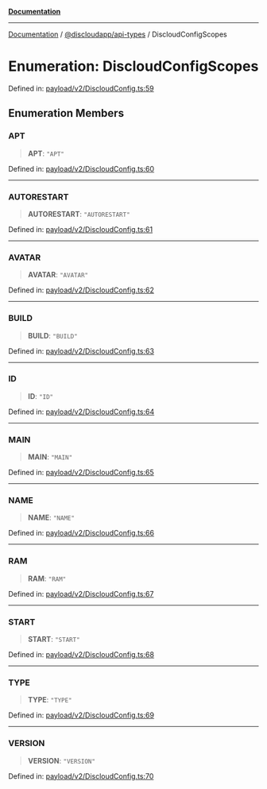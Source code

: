 [**Documentation**](../../../README.md)

***

[Documentation](../../../packages.md) / [@discloudapp/api-types](../README.md) / DiscloudConfigScopes

# Enumeration: DiscloudConfigScopes

Defined in: [payload/v2/DiscloudConfig.ts:59](https://github.com/discloud/discloud.app/blob/e06d08869d94db25520cbe5fdcc3cdbc242fb0cb/packages/api-types/payload/v2/DiscloudConfig.ts#L59)

## Enumeration Members

### APT

> **APT**: `"APT"`

Defined in: [payload/v2/DiscloudConfig.ts:60](https://github.com/discloud/discloud.app/blob/e06d08869d94db25520cbe5fdcc3cdbc242fb0cb/packages/api-types/payload/v2/DiscloudConfig.ts#L60)

***

### AUTORESTART

> **AUTORESTART**: `"AUTORESTART"`

Defined in: [payload/v2/DiscloudConfig.ts:61](https://github.com/discloud/discloud.app/blob/e06d08869d94db25520cbe5fdcc3cdbc242fb0cb/packages/api-types/payload/v2/DiscloudConfig.ts#L61)

***

### AVATAR

> **AVATAR**: `"AVATAR"`

Defined in: [payload/v2/DiscloudConfig.ts:62](https://github.com/discloud/discloud.app/blob/e06d08869d94db25520cbe5fdcc3cdbc242fb0cb/packages/api-types/payload/v2/DiscloudConfig.ts#L62)

***

### BUILD

> **BUILD**: `"BUILD"`

Defined in: [payload/v2/DiscloudConfig.ts:63](https://github.com/discloud/discloud.app/blob/e06d08869d94db25520cbe5fdcc3cdbc242fb0cb/packages/api-types/payload/v2/DiscloudConfig.ts#L63)

***

### ID

> **ID**: `"ID"`

Defined in: [payload/v2/DiscloudConfig.ts:64](https://github.com/discloud/discloud.app/blob/e06d08869d94db25520cbe5fdcc3cdbc242fb0cb/packages/api-types/payload/v2/DiscloudConfig.ts#L64)

***

### MAIN

> **MAIN**: `"MAIN"`

Defined in: [payload/v2/DiscloudConfig.ts:65](https://github.com/discloud/discloud.app/blob/e06d08869d94db25520cbe5fdcc3cdbc242fb0cb/packages/api-types/payload/v2/DiscloudConfig.ts#L65)

***

### NAME

> **NAME**: `"NAME"`

Defined in: [payload/v2/DiscloudConfig.ts:66](https://github.com/discloud/discloud.app/blob/e06d08869d94db25520cbe5fdcc3cdbc242fb0cb/packages/api-types/payload/v2/DiscloudConfig.ts#L66)

***

### RAM

> **RAM**: `"RAM"`

Defined in: [payload/v2/DiscloudConfig.ts:67](https://github.com/discloud/discloud.app/blob/e06d08869d94db25520cbe5fdcc3cdbc242fb0cb/packages/api-types/payload/v2/DiscloudConfig.ts#L67)

***

### START

> **START**: `"START"`

Defined in: [payload/v2/DiscloudConfig.ts:68](https://github.com/discloud/discloud.app/blob/e06d08869d94db25520cbe5fdcc3cdbc242fb0cb/packages/api-types/payload/v2/DiscloudConfig.ts#L68)

***

### TYPE

> **TYPE**: `"TYPE"`

Defined in: [payload/v2/DiscloudConfig.ts:69](https://github.com/discloud/discloud.app/blob/e06d08869d94db25520cbe5fdcc3cdbc242fb0cb/packages/api-types/payload/v2/DiscloudConfig.ts#L69)

***

### VERSION

> **VERSION**: `"VERSION"`

Defined in: [payload/v2/DiscloudConfig.ts:70](https://github.com/discloud/discloud.app/blob/e06d08869d94db25520cbe5fdcc3cdbc242fb0cb/packages/api-types/payload/v2/DiscloudConfig.ts#L70)
